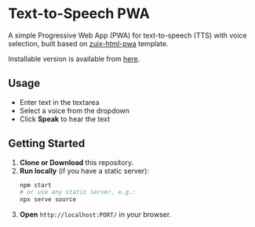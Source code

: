 # Text-to-Speech PWA

A simple Progressive Web App (PWA) for text-to-speech (TTS) with voice selection, built based on [zuix-html-pwa](https://github.com/zuixjs/zuix-html-pwa) template.

Installable version is available from [here](https://mmta.github.io/<your-repo>/).

## Usage

- Enter text in the textarea
- Select a voice from the dropdown
- Click **Speak** to hear the text

## Getting Started

1. **Clone or Download** this repository.
2. **Run locally** (if you have a static server):
   ```bash
   npm start
   # or use any static server, e.g.:
   npx serve source
   ```
3. **Open** `http://localhost:PORT/` in your browser.
